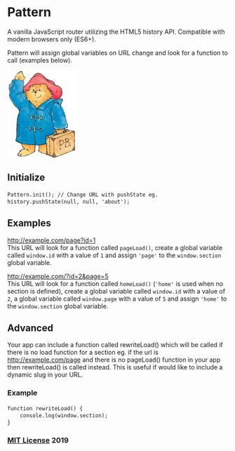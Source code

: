 # Pattern

A vanilla JavaScript router utilizing the HTML5 history API. Compatible with modern browsers only (ES6+).

Pattern will assign global variables on URL change and look for a function to call (examples below).

<img src="pattern.png" width="160" height="200">

## Initialize

```
Pattern.init(); // Change URL with pushState eg. history.pushState(null, null, 'about');
```

## Examples

http://example.com/page?id=1  
This URL will look for a function called ```pageLoad()```, create a global variable called ```window.id``` with a value of ```1``` and assign ```'page'``` to the ```window.section``` global variable.

http://example.com/?id=2&page=5  
This URL will look for a function called ```homeLoad()``` (```'home'``` is used when no section is defined), create a global variable called ```window.id``` with a value of ```2```, a global variable called ```window.page``` with a value of ```5``` and assign ```'home'``` to the ```window.section``` global variable.

## Advanced

Your app can include a function called rewriteLoad() which will be called if there is no load function for a section eg. if the url is http://example.com/page and there is no pageLoad() function in your app then rewriteLoad() is called instead. This is useful if would like to include a dynamic slug in your URL.

### Example

```
function rewriteLoad() {
    console.log(window.section);
}
```

### [MIT License](https://en.wikipedia.org/wiki/MIT_License) 2019
